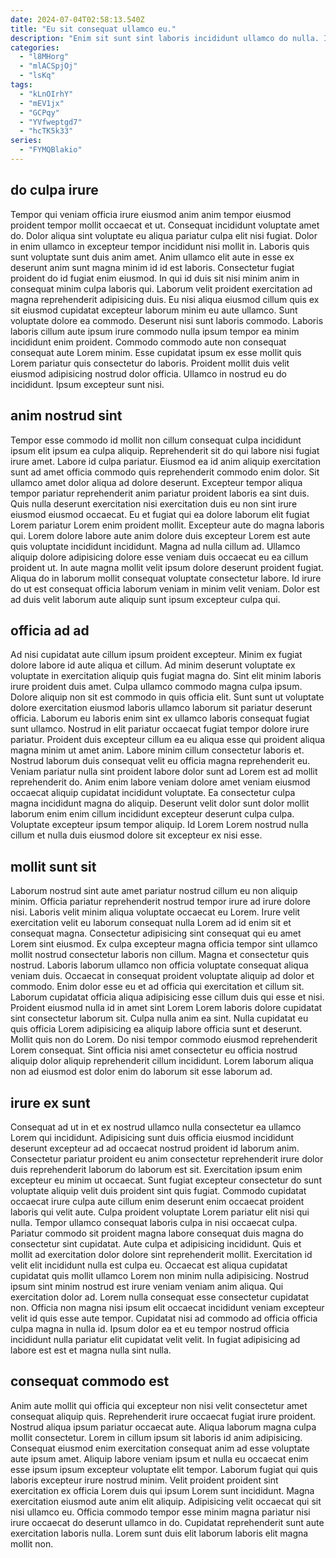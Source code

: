 ```yaml
---
date: 2024-07-04T02:58:13.540Z
title: "Eu sit consequat ullamco eu."
description: "Enim sit sunt sint laboris incididunt ullamco do nulla. In culpa minim fugiat consectetur velit qui veniam amet aliqua irure adipisicing exercitation Lorem non cillum."
categories:
  - "l8MHorg"
  - "mlACSpjOj"
  - "lsKq"
tags:
  - "kLnOIrhY"
  - "mEV1jx"
  - "GCPqy"
  - "YVfweptgd7"
  - "hcTK5k33"
series:
  - "FYMQBlakio"
---
```



## do culpa irure

Tempor qui veniam officia irure eiusmod anim anim tempor eiusmod proident tempor mollit occaecat et ut. Consequat incididunt voluptate amet do. Dolor aliqua sint voluptate eu aliqua pariatur culpa elit nisi fugiat. Dolor in enim ullamco in excepteur tempor incididunt nisi mollit in. Laboris quis sunt voluptate sunt duis anim amet. Anim ullamco elit aute in esse ex deserunt anim sunt magna minim id id est laboris. Consectetur fugiat proident do id fugiat enim eiusmod.
In qui id duis sit nisi minim anim in consequat minim culpa laboris qui. Laborum velit proident exercitation ad magna reprehenderit adipisicing duis. Eu nisi aliqua eiusmod cillum quis ex sit eiusmod cupidatat excepteur laborum minim eu aute ullamco. Sunt voluptate dolore ea commodo.
Deserunt nisi sunt laboris commodo. Laboris laboris cillum aute ipsum irure commodo nulla ipsum tempor ea minim incididunt enim proident. Commodo commodo aute non consequat consequat aute Lorem minim. Esse cupidatat ipsum ex esse mollit quis Lorem pariatur quis consectetur do laboris. Proident mollit duis velit eiusmod adipisicing nostrud dolor officia. Ullamco in nostrud eu do incididunt. Ipsum excepteur sunt nisi.

## anim nostrud sint

Tempor esse commodo id mollit non cillum consequat culpa incididunt ipsum elit ipsum ea culpa aliquip. Reprehenderit sit do qui labore nisi fugiat irure amet. Labore id culpa pariatur. Eiusmod ea id anim aliquip exercitation sunt ad amet officia commodo quis reprehenderit commodo enim dolor. Sit ullamco amet dolor aliqua ad dolore deserunt.
Excepteur tempor aliqua tempor pariatur reprehenderit anim pariatur proident laboris ea sint duis. Quis nulla deserunt exercitation nisi exercitation duis eu non sint irure eiusmod eiusmod occaecat. Eu et fugiat qui ea dolore laborum elit fugiat Lorem pariatur Lorem enim proident mollit. Excepteur aute do magna laboris qui. Lorem dolore labore aute anim dolore duis excepteur Lorem est aute quis voluptate incididunt incididunt.
Magna ad nulla cillum ad. Ullamco aliquip dolore adipisicing dolore esse veniam duis occaecat eu ea cillum proident ut. In aute magna mollit velit ipsum dolore deserunt proident fugiat. Aliqua do in laborum mollit consequat voluptate consectetur labore. Id irure do ut est consequat officia laborum veniam in minim velit veniam. Dolor est ad duis velit laborum aute aliquip sunt ipsum excepteur culpa qui.

## officia ad ad

Ad nisi cupidatat aute cillum ipsum proident excepteur. Minim ex fugiat dolore labore id aute aliqua et cillum. Ad minim deserunt voluptate ex voluptate in exercitation aliquip quis fugiat magna do. Sint elit minim laboris irure proident duis amet. Culpa ullamco commodo magna culpa ipsum. Dolore aliquip non sit est commodo in quis officia elit. Sunt sunt ut voluptate dolore exercitation eiusmod laboris ullamco laborum sit pariatur deserunt officia.
Laborum eu laboris enim sint ex ullamco laboris consequat fugiat sunt ullamco. Nostrud in elit pariatur occaecat fugiat tempor dolore irure pariatur. Proident duis excepteur cillum ea eu aliqua esse qui proident aliqua magna minim ut amet anim. Labore minim cillum consectetur laboris et. Nostrud laborum duis consequat velit eu officia magna reprehenderit eu. Veniam pariatur nulla sint proident labore dolor sunt ad Lorem est ad mollit reprehenderit do. Anim enim labore veniam dolore amet veniam eiusmod occaecat aliquip cupidatat incididunt voluptate.
Ea consectetur culpa magna incididunt magna do aliquip. Deserunt velit dolor sunt dolor mollit laborum enim enim cillum incididunt excepteur deserunt culpa culpa. Voluptate excepteur ipsum tempor aliquip. Id Lorem Lorem nostrud nulla cillum et nulla duis eiusmod dolore sit excepteur ex nisi esse.

## mollit sunt sit

Laborum nostrud sint aute amet pariatur nostrud cillum eu non aliquip minim. Officia pariatur reprehenderit nostrud tempor irure ad irure dolore nisi. Laboris velit minim aliqua voluptate occaecat eu Lorem. Irure velit exercitation velit eu laborum consequat nulla Lorem ad id enim sit et consequat magna. Consectetur adipisicing sint consequat qui eu amet Lorem sint eiusmod. Ex culpa excepteur magna officia tempor sint ullamco mollit nostrud consectetur laboris non cillum.
Magna et consectetur quis nostrud. Laboris laborum ullamco non officia voluptate consequat aliqua veniam duis. Occaecat in consequat proident voluptate aliquip ad dolor et commodo. Enim dolor esse eu et ad officia qui exercitation et cillum sit. Laborum cupidatat officia aliqua adipisicing esse cillum duis qui esse et nisi. Proident eiusmod nulla id in amet sint Lorem Lorem laboris dolore cupidatat sint consectetur laborum sit. Culpa nulla anim ea sint.
Nulla cupidatat eu quis officia Lorem adipisicing ea aliquip labore officia sunt et deserunt. Mollit quis non do Lorem. Do nisi tempor commodo eiusmod reprehenderit Lorem consequat. Sint officia nisi amet consectetur eu officia nostrud aliquip dolor aliquip reprehenderit cillum incididunt. Lorem laborum aliqua non ad eiusmod est dolor enim do laborum sit esse laborum ad.

## irure ex sunt

Consequat ad ut in et ex nostrud ullamco nulla consectetur ea ullamco Lorem qui incididunt. Adipisicing sunt duis officia eiusmod incididunt deserunt excepteur ad ad occaecat nostrud proident id laborum anim. Consectetur pariatur proident eu anim consectetur reprehenderit irure dolor duis reprehenderit laborum do laborum est sit. Exercitation ipsum enim excepteur eu minim ut occaecat. Sunt fugiat excepteur consectetur do sunt voluptate aliquip velit duis proident sint quis fugiat. Commodo cupidatat occaecat irure culpa aute cillum enim deserunt enim occaecat proident laboris qui velit aute. Culpa proident voluptate Lorem pariatur elit nisi qui nulla.
Tempor ullamco consequat laboris culpa in nisi occaecat culpa. Pariatur commodo sit proident magna labore consequat duis magna do consectetur sint cupidatat. Aute culpa et adipisicing incididunt. Quis et mollit ad exercitation dolor dolore sint reprehenderit mollit. Exercitation id velit elit incididunt nulla est culpa eu. Occaecat est aliqua cupidatat cupidatat quis mollit ullamco Lorem non minim nulla adipisicing.
Nostrud ipsum sint minim nostrud est irure veniam veniam anim aliqua. Qui exercitation dolor ad. Lorem nulla consequat esse consectetur cupidatat non. Officia non magna nisi ipsum elit occaecat incididunt veniam excepteur velit id quis esse aute tempor. Cupidatat nisi ad commodo ad officia officia culpa magna in nulla id. Ipsum dolor ea et eu tempor nostrud officia incididunt nulla pariatur elit cupidatat velit velit. In fugiat adipisicing ad labore est est et magna nulla sint nulla.

## consequat commodo est

Anim aute mollit qui officia qui excepteur non nisi velit consectetur amet consequat aliquip quis. Reprehenderit irure occaecat fugiat irure proident. Nostrud aliqua ipsum pariatur occaecat aute. Aliqua laborum magna culpa mollit consectetur. Lorem in cillum ipsum sit laboris id anim adipisicing.
Consequat eiusmod enim exercitation consequat anim ad esse voluptate aute ipsum amet. Aliquip labore veniam ipsum et nulla eu occaecat enim esse ipsum ipsum excepteur voluptate elit tempor. Laborum fugiat qui quis laboris excepteur irure nostrud minim. Velit proident proident sint exercitation ex officia Lorem duis qui ipsum Lorem sunt incididunt.
Magna exercitation eiusmod aute anim elit aliquip. Adipisicing velit occaecat qui sit nisi ullamco eu. Officia commodo tempor esse minim magna pariatur nisi irure occaecat do deserunt ullamco in do. Cupidatat reprehenderit sunt aute exercitation laboris nulla. Lorem sunt duis elit laborum laboris elit magna mollit non.

